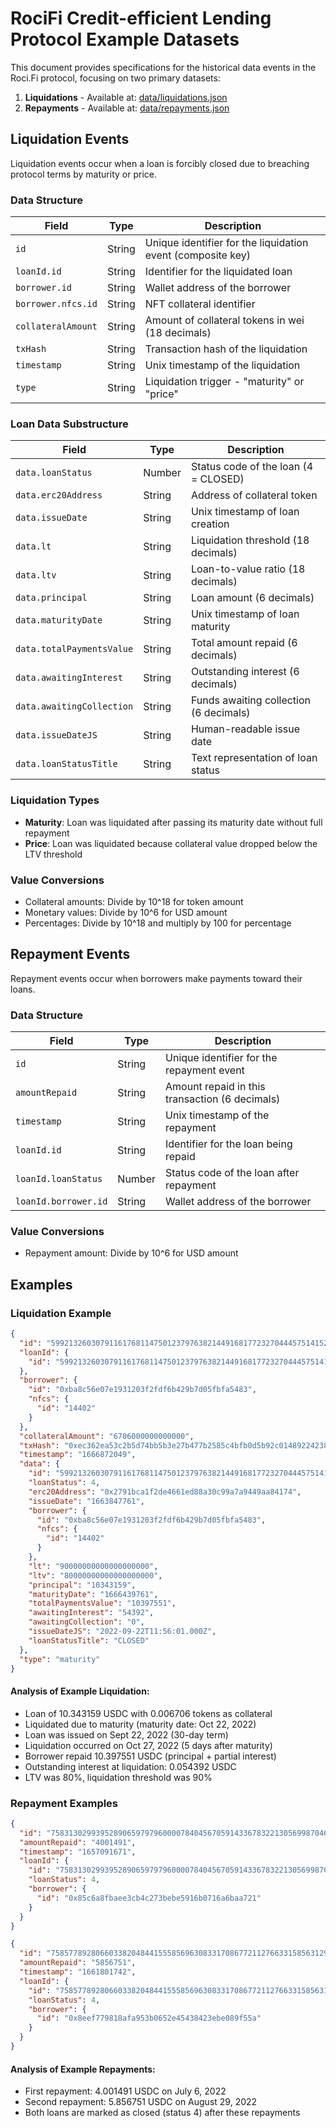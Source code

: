 # RociFi Credit-efficient Lending Protocol Example Datasets

This document provides specifications for the historical data events in the Roci.Fi protocol, focusing on two primary datasets:

1. **Liquidations** - Available at: [data/liquidations.json](data/liquidations.json)
2. **Repayments** - Available at: [data/repayments.json](data/repayments.json)

## Liquidation Events

Liquidation events occur when a loan is forcibly closed due to breaching protocol terms by maturity or price.

### Data Structure

| Field              | Type   | Description                                                 |
| ------------------ | ------ | ----------------------------------------------------------- |
| `id`               | String | Unique identifier for the liquidation event (composite key) |
| `loanId.id`        | String | Identifier for the liquidated loan                          |
| `borrower.id`      | String | Wallet address of the borrower                              |
| `borrower.nfcs.id` | String | NFT collateral identifier                                   |
| `collateralAmount` | String | Amount of collateral tokens in wei (18 decimals)            |
| `txHash`           | String | Transaction hash of the liquidation                         |
| `timestamp`        | String | Unix timestamp of the liquidation                           |
| `type`             | String | Liquidation trigger - "maturity" or "price"                 |

### Loan Data Substructure

| Field                     | Type   | Description                            |
| ------------------------- | ------ | -------------------------------------- |
| `data.loanStatus`         | Number | Status code of the loan (4 = CLOSED)   |
| `data.erc20Address`       | String | Address of collateral token            |
| `data.issueDate`          | String | Unix timestamp of loan creation        |
| `data.lt`                 | String | Liquidation threshold (18 decimals)    |
| `data.ltv`                | String | Loan-to-value ratio (18 decimals)      |
| `data.principal`          | String | Loan amount (6 decimals)               |
| `data.maturityDate`       | String | Unix timestamp of loan maturity        |
| `data.totalPaymentsValue` | String | Total amount repaid (6 decimals)       |
| `data.awaitingInterest`   | String | Outstanding interest (6 decimals)      |
| `data.awaitingCollection` | String | Funds awaiting collection (6 decimals) |
| `data.issueDateJS`        | String | Human-readable issue date              |
| `data.loanStatusTitle`    | String | Text representation of loan status     |

### Liquidation Types

- **Maturity**: Loan was liquidated after passing its maturity date without full repayment
- **Price**: Loan was liquidated because collateral value dropped below the LTV threshold

### Value Conversions

- Collateral amounts: Divide by 10^18 for token amount
- Monetary values: Divide by 10^6 for USD amount
- Percentages: Divide by 10^18 and multiply by 100 for percentage

## Repayment Events

Repayment events occur when borrowers make payments toward their loans.

### Data Structure

| Field                | Type   | Description                                    |
| -------------------- | ------ | ---------------------------------------------- |
| `id`                 | String | Unique identifier for the repayment event      |
| `amountRepaid`       | String | Amount repaid in this transaction (6 decimals) |
| `timestamp`          | String | Unix timestamp of the repayment                |
| `loanId.id`          | String | Identifier for the loan being repaid           |
| `loanId.loanStatus`  | Number | Status code of the loan after repayment        |
| `loanId.borrower.id` | String | Wallet address of the borrower                 |

### Value Conversions

- Repayment amount: Divide by 10^6 for USD amount

## Examples

### Liquidation Example

```json
{
  "id": "59921326030791161768114750123797638214491681772327044457514152415659706364463-0xec362ea53c2b5d74bb5b3e27b477b2585c4bfb0d5b92c014892242386a5c11ac",
  "loanId": {
    "id": "59921326030791161768114750123797638214491681772327044457514152415659706364463"
  },
  "borrower": {
    "id": "0xba8c56e07e1931203f2fdf6b429b7d05fbfa5483",
    "nfcs": {
      "id": "14402"
    }
  },
  "collateralAmount": "6706000000000000",
  "txHash": "0xec362ea53c2b5d74bb5b3e27b477b2585c4bfb0d5b92c014892242386a5c11ac",
  "timestamp": "1666872049",
  "data": {
    "id": "59921326030791161768114750123797638214491681772327044457514152415659706364463",
    "loanStatus": 4,
    "erc20Address": "0x2791bca1f2de4661ed88a30c99a7a9449aa84174",
    "issueDate": "1663847761",
    "borrower": {
      "id": "0xba8c56e07e1931203f2fdf6b429b7d05fbfa5483",
      "nfcs": {
        "id": "14402"
      }
    },
    "lt": "90000000000000000000",
    "ltv": "80000000000000000000",
    "principal": "10343159",
    "maturityDate": "1666439761",
    "totalPaymentsValue": "10397551",
    "awaitingInterest": "54392",
    "awaitingCollection": "0",
    "issueDateJS": "2022-09-22T11:56:01.000Z",
    "loanStatusTitle": "CLOSED"
  },
  "type": "maturity"
}
```

#### Analysis of Example Liquidation:

- Loan of 10.343159 USDC with 0.006706 tokens as collateral
- Liquidated due to maturity (maturity date: Oct 22, 2022)
- Loan was issued on Sept 22, 2022 (30-day term)
- Liquidation occurred on Oct 27, 2022 (5 days after maturity)
- Borrower repaid 10.397551 USDC (principal + partial interest)
- Outstanding interest at liquidation: 0.054392 USDC
- LTV was 80%, liquidation threshold was 90%

### Repayment Examples

```json
{
  "id": "7583130299395289065979796000078404567059143367832213056998704650073498960546-0x29a6f7e3786641a86e2c7d962eece838cef83d3f9ea734020aee41ca434fc38a",
  "amountRepaid": "4001491",
  "timestamp": "1657091671",
  "loanId": {
    "id": "7583130299395289065979796000078404567059143367832213056998704650073498960546",
    "loanStatus": 4,
    "borrower": {
      "id": "0x85c6a8fbaee3cb4c273bebe5916b0716a6baa721"
    }
  }
}
```

```json
{
  "id": "75857789280660338204844155585696308331708677211276633158563129609050840671254-0x002ad1e3a161ce1303b88233a8030bcb5fd461494d99a7183e874a3e1fbabcd6",
  "amountRepaid": "5856751",
  "timestamp": "1661801742",
  "loanId": {
    "id": "75857789280660338204844155585696308331708677211276633158563129609050840671254",
    "loanStatus": 4,
    "borrower": {
      "id": "0x8eef779818afa953b0652e45438423ebe089f55a"
    }
  }
}
```

#### Analysis of Example Repayments:

- First repayment: 4.001491 USDC on July 6, 2022
- Second repayment: 5.856751 USDC on August 29, 2022
- Both loans are marked as closed (status 4) after these repayments
